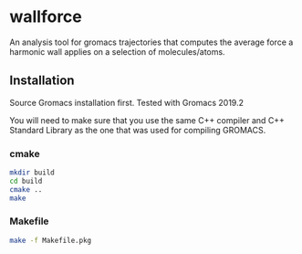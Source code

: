 # wallforce
An analysis tool for gromacs trajectories that computes the average force a
harmonic wall applies on a selection of molecules/atoms.

## Installation

Source Gromacs installation first. Tested with Gromacs 2019.2

You will need to make sure that you use the same C++ compiler
and C++ Standard Library as the one that was used for compiling
GROMACS.

### cmake
```bash
mkdir build
cd build
cmake ..
make
```

### Makefile
```bash
make -f Makefile.pkg
```
